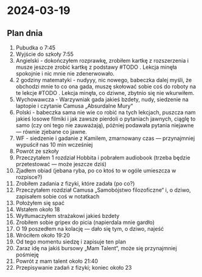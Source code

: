 # 2024-03-19

## Plan dnia
1. Pubudka o 7:45
2. Wyjście do szkoły 7:55
3. Angielski - dokończyłem rozprawkę, zrobiłem kartkę z rozszerzenia i musze jeszcze zrobić kartkę z podstawy #TODO . Lekcja minęła spokojnie i nic mnie nie zdenerwowało.
4. 2 godziny matematyki - nudyyy, nic nowego, babeczka dalej myśli, że obchodzi mnie to co ona gada, muszę skołować sobie coś do roboty na te lekcje #TODO . Lekcja minęła, co dziwne, zbytnio się nie wkurwiłem.
5. Wychowawcza - Warzywniak gada jakieś bzdety, nudy, siedzenie na laptopie i czytanie Camusa „Absurdalne Mury“
6. Polski - babeczka sama nie wie co robić na tych lekcjach, puszcza nam jakieś losowe filmiki i jak zawsze pierdoli o pytaniach jawnych, ciąglę to samo (czy oni tego nie zauważają), później podawała pytania niejawne — równie zjebane co jawne.
7. WF - siedzenie i gadanie z Kamilem, zmarnowany czas — przynajmniej wypuścił nas 10 min wcześniej
8. Powrót ze szkoły
9. Przeczytałem 1 rozdział Hobbita i pobrałem audiobook (trzeba będzie przetestować — może jeszcze dziś) 
10. Zjadłem obiad (jebana ryba, po co ktoś to w ogóle umieszcza w rozpisce?)
11. Zrobiłem zadania z fizyki, które zadała (po co?)
12. Przeczytałem rozdział Camusa „Samobójstwo filozoficzne“ i, o dziwo, zapisałem sobie coś w notatkach
13. Położyłem się spać
14. Wstałem około 18
15. Wytłumaczyłem strażakowi jakieś bzdety
16. Zrobiłem sobie gripex do picia (napierdala mnie gardło)
17. O 19 poszedłem na kolację — dało się tym, o dziwo, najeść
18. Wróciłem około 19:20
19. Od tego momentu siedzę i zapisuje ten plan
20. Zaraz idę na jakiś bursowy „Mam Talent“, może się przynajmniej pośmieję
21. Powrót z mam talent około 21:40
22. Przepisywanie zadań z fizyki; koniec około 23
